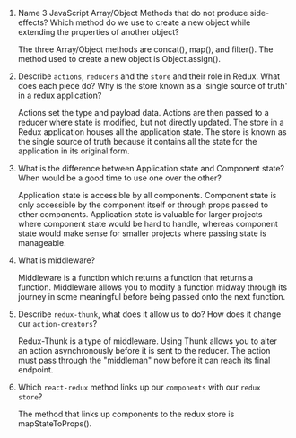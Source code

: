 1.  Name 3 JavaScript Array/Object Methods that do not produce side-effects? Which method do we use to create a new object while extending the properties of another object?

    The three Array/Object methods are concat(), map(), and filter(). The method used to create a new object is Object.assign().

2.  Describe `actions`, `reducers` and the `store` and their role in Redux. What does each piece do? Why is the store known as a 'single source of truth' in a redux application?

    Actions set the type and payload data. Actions are then passed to a reducer where state is modified, but not directly updated. The store in a Redux application houses all the application state. The store is known as the single source of truth because it contains all the state for the application in its original form.

3.  What is the difference between Application state and Component state? When would be a good time to use one over the other?

    Application state is accessible by all components. Component state is only accessible by the component itself or through props passed to other components. Application state is valuable for larger projects where component state would be hard to handle, whereas component state would make sense for smaller projects where passing state is manageable.

4.  What is middleware?

    Middleware is a function which returns a function that returns a function. Middleware allows you to modify a function midway through its journey in some meaningful before being passed onto the next function.

5.  Describe `redux-thunk`, what does it allow us to do? How does it change our `action-creators`?

    Redux-Thunk is a type of middleware. Using Thunk allows you to alter an action asynchronously before it is sent to the reducer. The action must pass through the "middleman" now before it can reach its final endpoint.

6.  Which `react-redux` method links up our `components` with our `redux store`?

    The method that links up components to the redux store is mapStateToProps().